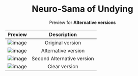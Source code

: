 <div align=center>
<h1> Neuro-Sama of Undying </h1>
<p align=center>
Preview for <b> Alternative versions </b>
</p>

| Preview | Description |
| :---: | :---: |
| ![image](/../main/page/neuro-sama/orig.png) | Original version |
| ![image](/../main/page/neuro-sama/alt.png) | Alternative version |
| ![image](/../main/page/neuro-sama/alt2.png) | Second Alternative version |
| ![image](/../main/page/neuro-sama/clear.png) | Clear version |
